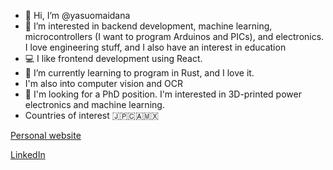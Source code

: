 - 👋 Hi, I’m @yasuomaidana
- 👀 I’m interested in backend development, machine learning, microcontrollers (I want to program Arduinos and PICs), and electronics. I love engineering stuff, and I also have an interest in education
- 💻 I like frontend development using React.
- 🌱 I’m currently learning to program in Rust, and I love it.
- I'm also into computer vision and OCR
- 📖 I'm looking for a PhD position. I'm interested in 3D-printed power electronics and machine learning.
- Countries of interest 🇯🇵🇨🇦🇲🇽

[Personal website](http://vulpuxmecatroncus.com/)

[LinkedIn](https://www.linkedin.com/in/yasuo-maidana/) 

<!---
yasuomaidana/yasuomaidana is a ✨ special ✨ repository because its `README.md` (this file) appears on your GitHub profile.
You can click the Preview link to take a look at your changes.
--->

